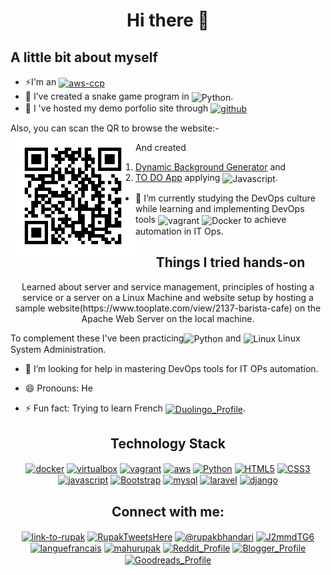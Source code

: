 <h1 align="center"> Hi there 👋 </h1>

<h2>A little bit about myself</h2>

 - ⚡I'm an <a href="https://www.credly.com/badges/e464173e-653d-4ab1-a62d-7d788874a5c1/public_url"> <img align="center" src="https://miro.medium.com/v2/resize:fit:416/format:webp/1*XmubhoPbo8SiULQfzX7h2A.png" alt="aws-ccp" height="90" width="80" /></a>
 - 🔭 I’ve created a snake game program in <img align="center" src="https://www.svgrepo.com/show/452091/python.svg" alt="Python" height="30" width="40" />.
 - 🌱 I 've hosted my demo porfolio site through <a href ="https://rupakbhandari.com.np/"><img align="center" src="https://www.svgrepo.com/show/439171/github.svg" alt="github" height="30" width="40" /></a>

 Also, you can scan the QR to browse the website:-
  <img src="frame.png" height="200px" width="200px" align="left"/>
  
  
  And created
  
  1) <a href ="https://irkghub.github.io/BackgroundGenerator/">Dynamic Background Generator</a> and 
  2) <a href ="https://irkghub.github.io/thingsToDo">TO DO App</a> applying <img align="center" src="https://www.svgrepo.com/show/353925/javascript.svg" alt="Javascript" height="30" width="40" />.
 - 🌱 I’m currently studying the DevOps culture while learning and implementing DevOps tools <img align="center" src="https://www.svgrepo.com/show/354506/vagrant.svg" alt="vagrant" height="60" width="40" /> <img align="center" src="https://www.svgrepo.com/show/448221/docker.svg" alt="Docker" height="30" width="40" /> to achieve automation in IT Ops. 
 <h2 align="center">Things I tried hands-on</h2>
 <p align="center">Learned about server and service management, principles of hosting a service or a server on a Linux Machine and website setup by hosting a  sample website(https://www.tooplate.com/view/2137-barista-cafe) on the Apache Web Server on the local machine.
</p>


 To complement these I've been practicing<img align="center" src="https://www.svgrepo.com/show/452091/python.svg" alt="Python" height="30" width="40" /> and <img align="center" src="https://www.svgrepo.com/show/354004/linux-tux.svg" alt="Linux" height="30" width="40" /> Linux System Administration.
 - 🤔 I’m looking for help in mastering DevOps tools for IT OPs automation.

 - 😄 Pronouns: He
 - ⚡ Fun fact: Trying to learn French <a href="https://invite.duolingo.com/BDHTZTB5CWWKTOZGIUARIL4UPE" target="blank"><img align="center" src="https://www.svgrepo.com/show/405485/flag-for-flag-france.svg" alt="Duolingo_Profile" height="30" width="40" /></a>.

 <h2 align="center">Technology Stack</h2>
 <p align="center">
 <a href="https://www.docker.com/" target="blank"><img align="center" src="https://www.svgrepo.com/show/448221/docker.svg" alt="docker" height="40" width="40" /></a>
 <a href="https://www.virtualbox.org/" target="blank"><img align="center" src="https://www.virtualbox.org/graphics/vbox_logo2_gradient.png" alt="virtualbox" height="40" width="40" /></a>
 <a href="https://www.vagrantup.com/" target="blank"><img align="center" src="https://www.svgrepo.com/show/354506/vagrant.svg" alt="vagrant" height="60" width="40" /></a>
 <a href="https://aws.amazon.com/" target="blank"><img align="center" src="https://www.svgrepo.com/show/448266/aws.svg" alt="aws" height="60" width="40" /></a>
 <a href="https://www.python.org/" target="blank"><img align="center" src="https://www.svgrepo.com/show/452091/python.svg" alt="Python" height="30" width="40" /></a>
 <a href="https://www.w3schools.com/html/" target="blank"><img align="center" src="https://www.svgrepo.com/show/452228/html-5.svg" alt="HTML5" height="30" width="40" /></a>
 <a href="https://www.w3schools.com/css/" target="blank"><img align="center" src="https://www.svgrepo.com/show/373535/css.svg" alt="CSS3" height="30" width="40" /></a>
<a href="https://www.javascript.com/" target="blank"> <img align="center" src="https://www.svgrepo.com/show/303206/javascript-logo.svg" alt="javascript" height="30" width="40" /></a>
 <a href="https://getbootstrap.com/" target="blank"><img align="center" src="https://www.svgrepo.com/show/303293/bootstrap-4-logo.svg" alt="Bootstrap" height="30" width="40" /></a>
 <a href="https://www.mysql.com/" target="blank"><img align="center" src="https://www.svgrepo.com/show/303251/mysql-logo.svg" alt="mysql" height="30" width="40" /></a>
 <a href="https://laravel.com/" target="blank"><img align="center" src="https://www.svgrepo.com/show/303379/laravel-logo.svg" alt="laravel" height="30" width="40" /></a>
 <a href="https://www.djangoproject.com/" target="blank"><img align="center" src="https://www.svgrepo.com/show/373554/django.svg" alt="django" height="30" width="40" /></a>
 
 </p>
<h2 align="center">Connect with me:</h2>
<p align="center">
<a href="https://www.linkedin.com/in/link-to-rupak/" target="blank"><img align="center" src="https://www.svgrepo.com/show/448234/linkedin.svg" alt="link-to-rupak" height="30" width="40" /></a>
<a href="https://twitter.com/RupakTweetsHere" target="blank"><img align="center" src="https://seeklogo.com/images/T/twitter-x-logo-0339F999CF-seeklogo.com.png?v=638264860180000000" alt="RupakTweetsHere" height="30" width="40" /></a>
<a href="https://medium.com/@rupakbhandari" target="blank"><img align="center" src="https://www.svgrepo.com/show/521749/medium.svg" alt="@rupakbhandari" height="30" width="40" /></a>
<a href="https://discord.gg/J2mmdTG6" target="blank"><img align="center" src="https://www.svgrepo.com/show/331368/discord-v2.svg" alt="J2mmdTG6" height="30" width="40" /></a>
<a href="https://invite.duolingo.com/BDHTZTB5CWWKTOZGIUARIL4UPE" target="blank"><img align="center" src="https://d35aaqx5ub95lt.cloudfront.net/images/owls/abc1b46bd1381853d2a2f7e46d7ed1f8.svg" alt="languefrancais" height="30" width="40" /></a>
<a href="https://fb.com/mahurupak" target="blank"><img align="center" src="https://www.svgrepo.com/show/475647/facebook-color.svg" alt="mahurupak" height="30" width="40" /></a>
<a href="https://www.reddit.com/user/Specialist_Box6165" target="blank"><img align="center" src="https://www.svgrepo.com/show/271111/reddit.svg" alt="Reddit_Profile" height="30" width="40" /></a>
<a href="https://www.writingmehere.blogspot.com" target="blank"><img align="center" src="https://www.svgrepo.com/show/475637/blogger-color.svg" alt="Blogger_Profile" height="30" width="40" /></a>
<a href="https://www.goodreads.com/user/show/120787519-rupak-bhandari" target="blank"><img align="center" src="https://www.svgrepo.com/show/349384/goodreads.svg" alt="Goodreads_Profile" height="30" width="40" /></a>
</p>


